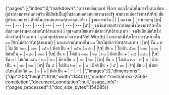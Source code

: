 {"pages":[{"index":0,"markdown":"ตารางหลักเกณฑ์ วิธีการ และเงื่อนไขในการขึ้นทะเบียนผู้ประกอบการงานก่อสร้างที่มีสิทธิเป็นผู้ยื่นข้อเสนอต่อหน่วยงานของรัฐ สาขางานก่อสร้างทาง\n\n|  ขั้นผู้ประกอบการ | สิทธิในการเสนอราคา\nงานก่อสร้าง | ฐานะการเงิน |  |  | ผลงาน |  | หมายเหตุ  |\n| --- | --- | --- | --- | --- | --- | --- | --- |\n|   | วงเงินค่าก่อสร้าง\nต่อหนึ่งโครงการ\nหรือสัดส่วนค่างานตามสาขา\n(ล้านบาท) | ทุนจดทะเบียน\nไม่ต่ำกว่า\n(ล้านบาท) | วงเงินสินเชื่อ\nไม่ต่ำกว่า\n(ล้านบาท) | มูลค่าสุทธิ\nของกิจการ\n(Net Worth) | ผลงานหนึ่ง\nโครงการ\nภายใน ๑๐ ปี\nไม่ต่ำกว่า\n(ล้านบาท) | ผลงานรวม\nภายใน ๑๐ ปี\nไม่ต่ำกว่า\n(ล้านบาท) |   |\n|  ขั้น ๑ ก | ไม่เกิน ๖๐๐ | ๑๐๐ | ๑๕๐ | มีค่าเป็น + | ๑๕๐ | ๑๕๐ |   |\n|  ขั้น ๑ | ไม่เกิน ๕๐๐ | ๑๐๐ | ๑๐๐ | มีค่าเป็น + | ๑๕๐ | ๑๐๐ |   |\n|  ขั้น ๒ | ไม่เกิน ๓๐๐ | ๒๐ | ๒๐ | มีค่าเป็น + | ๓๕ | ๑๕๐ |   |\n|  ขั้น ๓ | ไม่เกิน ๑๕๐ | ๒๐ | ๒๐ | มีค่าเป็น + | ๓๐ | ๒๐ |   |\n|  ขั้น ๔ | ไม่เกิน ๒๐ | ๘ | ๘ | มีค่าเป็น + | ๑๐ | ๒๐ |   |\n|  ขั้น ๕ | ไม่เกิน ๒๐ | ๓ | ๓ | มีค่าเป็น + | ๕ | ๑๐ |   |\n|  ขั้น ๖ | ตั้งแต่ ๕\nแต่ไม่เกิน ๑๐ | ๑ | ๑ | มีค่าเป็น + | - | - |   |","images":[],"dimensions":{"dpi":200,"height":1018,"width":1440}}],"model":"mistral-ocr-2505-completion","document_annotation":null,"usage_info":{"pages_processed":1,"doc_size_bytes":154085}}